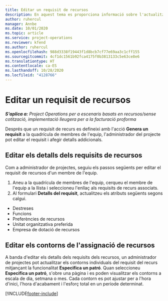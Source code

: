 ```yaml
---
title: Editar un requisit de recursos
description: En aquest tema es proporciona informació sobre l'actualització de la informació dels requisits dels recursos.
author: ruhercul
manager: Annbe
ms.date: 10/01/2020
ms.topic: article
ms.service: project-operations
ms.reviewer: kfend
ms.author: ruhercul
ms.openlocfilehash: 988d3338f19443f1d8bcb7cf77e69aa3c1cff155
ms.sourcegitcommit: 4cf1dc1561b92fca4175f0b3813133c5e63ce8e6
ms.translationtype: HT
ms.contentlocale: ca-ES
ms.lasthandoff: 10/28/2020
ms.locfileid: "4128766"
---
```

# <a name="edit-a-resource-requirement"></a>Editar un requisit de recursos

_**S'aplica a:** Project Operations per a escenaris basats en recursos/sense cotització, implementació lleugera per a la facturació proforma_

Després que un requisit de recurs es defineixi amb l'acció **Genera un requisit** a la quadrícula de membres de l'equip, l'administrador del projecte pot editar el requisit i afegir detalls addicionals.

## <a name="edit-resource-requirement-details"></a>Editar els detalls dels requisits de recursos

Com a administrador de projectes, seguiu els passos següents per editar el requisit de recursos d'un membre de l'equip.

1. Aneu a la quadrícula de membres de l'equip, cerqueu el membre de l'equip a la llista i seleccioneu l'enllaç als requisits de recurs associats.
2. Al formulari **Detalls del requisit**, actualitzeu els atributs següents segons calgui.

- Destreses
- Funcions
- Preferències de recursos
- Unitat organitzativa preferida
- Empresa de dotació de recursos

## <a name="edit-resource-assignment-contours"></a>Editar els contorns de l'assignació de recursos

A banda d'editar els detalls dels requisits dels recursos, un administrador de projectes pot actualitzar els contorns individuals del requisit del recurs mitjançant la funcionalitat **Especifica un patró**. Quan seleccioneu **Especifica un patró**, s'obre una pàgina i es poden visualitzar els contorns a escala de dia, setmana o mes. Cada contorn es pot ajustar per a l'hora d'inici, l'hora d'acabament i l'esforç total en un període determinat.

[!INCLUDE[footer-include](../includes/footer-banner.md)]